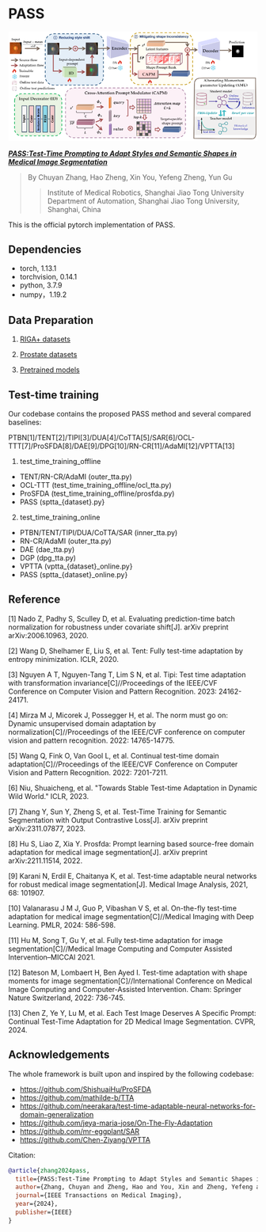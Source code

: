 # PASS
<div align=center><img src="main.png"></div>

[**_PASS:Test-Time Prompting to Adapt Styles and Semantic Shapes in Medical Image Segmentation_**](https://ieeexplore.ieee.org/document/10812757)

> By Chuyan Zhang, Hao Zheng, Xin You, Yefeng Zheng, Yun Gu
>> Institute of Medical Robotics, Shanghai Jiao Tong University
>> Department of Automation, Shanghai Jiao Tong University, Shanghai, China


This is the official pytorch implementation of PASS.

## Dependencies 
- torch, 1.13.1
- torchvision, 0.14.1  
- python, 3.7.9
- numpy，1.19.2 


## Data Preparation

1. [RIGA+ datasets](https://zenodo.org/records/6325549)
   
2.  [Prostate datasets](https://drive.google.com/drive/folders/1xUZTzS1-i6vPaL0lXxbMmTyI3X-SyzM2?usp=share_link)

3. [Pretrained models](https://drive.google.com/drive/folders/1AwtB67eAshYHWvT01dvu-D4rBQJe_MHi?usp=sharing)



## Test-time training

Our codebase contains the proposed PASS method and several compared baselines: 

PTBN[1]/TENT[2]/TIPI[3]/DUA[4]/CoTTA[5]/SAR[6]/OCL-TTT[7]/ProSFDA[8]/DAE[9]/DPG[10]/RN-CR[11]/AdaMI[12]/VPTTA[13]

1. test_time_training_offline

- TENT/RN-CR/AdaMI (outer_tta.py)
- OCL-TTT (test_time_training_offline/ocl_tta.py)
- ProSFDA (test_time_training_offline/prosfda.py)
- PASS (sptta_{dataset}.py}

2. test_time_training_online

- PTBN/TENT/TIPI/DUA/CoTTA/SAR (inner_tta.py)
- RN-CR/AdaMI (outer_tta.py)
- DAE (dae_tta.py)
- DGP (dpg_tta.py)
- VPTTA (vptta_{dataset}_online.py}
- PASS (sptta_{dataset}_online.py}

## Reference

[1] Nado Z, Padhy S, Sculley D, et al. Evaluating prediction-time batch normalization for robustness under covariate shift[J]. arXiv preprint arXiv:2006.10963, 2020.

[2] Wang D, Shelhamer E, Liu S, et al. Tent: Fully test-time adaptation by entropy minimization. ICLR, 2020.

[3] Nguyen A T, Nguyen-Tang T, Lim S N, et al. Tipi: Test time adaptation with transformation invariance[C]//Proceedings of the IEEE/CVF Conference on Computer Vision and Pattern Recognition. 2023: 24162-24171.

[4] Mirza M J, Micorek J, Possegger H, et al. The norm must go on: Dynamic unsupervised domain adaptation by normalization[C]//Proceedings of the IEEE/CVF conference on computer vision and pattern recognition. 2022: 14765-14775.

[5] Wang Q, Fink O, Van Gool L, et al. Continual test-time domain adaptation[C]//Proceedings of the IEEE/CVF Conference on Computer Vision and Pattern Recognition. 2022: 7201-7211.

[6] Niu, Shuaicheng, et al. "Towards Stable Test-time Adaptation in Dynamic Wild World." ICLR, 2023.

[7] Zhang Y, Sun Y, Zheng S, et al. Test-Time Training for Semantic Segmentation with Output Contrastive Loss[J]. arXiv preprint arXiv:2311.07877, 2023.

[8] Hu S, Liao Z, Xia Y. Prosfda: Prompt learning based source-free domain adaptation for medical image segmentation[J]. arXiv preprint arXiv:2211.11514, 2022.

[9] Karani N, Erdil E, Chaitanya K, et al. Test-time adaptable neural networks for robust medical image segmentation[J]. Medical Image Analysis, 2021, 68: 101907.

[10] Valanarasu J M J, Guo P, Vibashan V S, et al. On-the-fly test-time adaptation for medical image segmentation[C]//Medical Imaging with Deep Learning. PMLR, 2024: 586-598.

[11] Hu M, Song T, Gu Y, et al. Fully test-time adaptation for image segmentation[C]//Medical Image Computing and Computer Assisted Intervention–MICCAI 2021.

[12] Bateson M, Lombaert H, Ben Ayed I. Test-time adaptation with shape moments for image segmentation[C]//International Conference on Medical Image Computing and Computer-Assisted Intervention. Cham: Springer Nature Switzerland, 2022: 736-745.

[13] Chen Z, Ye Y, Lu M, et al. Each Test Image Deserves A Specific Prompt: Continual Test-Time Adaptation for 2D Medical Image Segmentation. CVPR, 2024.

## Acknowledgements

The whole framework is built upon and inspired by the following codebase:


- https://github.com/ShishuaiHu/ProSFDA
- https://github.com/mathilde-b/TTA
- https://github.com/neerakara/test-time-adaptable-neural-networks-for-domain-generalization
- https://github.com/jeya-maria-jose/On-The-Fly-Adaptation
- https://github.com/mr-eggplant/SAR
- https://github.com/Chen-Ziyang/VPTTA


Citation:
```bibtex
@article{zhang2024pass,
  title={PASS:Test-Time Prompting to Adapt Styles and Semantic Shapes in Medical Image Segmentation},
  author={Zhang, Chuyan and Zheng, Hao and You, Xin and Zheng, Yefeng and Gu, Yun},
  journal={IEEE Transactions on Medical Imaging},
  year={2024},
  publisher={IEEE}
}
```
